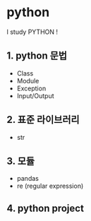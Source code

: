 # python
I study PYTHON !

## 1. python 문법
- Class
- Module
- Exception
- Input/Output

## 2. 표준 라이브러리
- str

## 3. 모듈
- pandas
- re (regular expression)

## 4. python project
